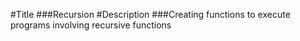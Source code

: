 #Title
###Recursion
#Description
###Creating functions to execute programs involving recursive functions
